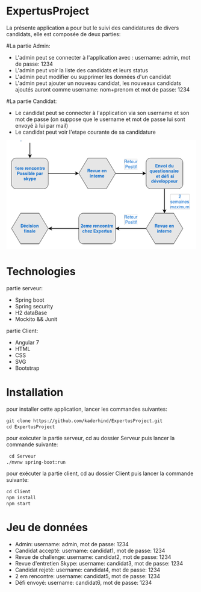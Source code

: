 # ExpertusProject

La présente application a pour but le suivi des candidatures de divers candidats, elle est composée de deux parties:

#La partie Admin:
  - L'admin peut se connecter à l'application avec : username: admin, mot de passe: 1234
  - L'admin peut voir la liste des candidats et leurs status
  - L'admin peut modifier ou supprimer les données d'un candidat
  - L'admin peut ajouter un nouveau candidat, les nouveaux candidats ajoutés auront comme username: nom+prenom et mot de passe: 1234
  
#La partie Candidat:
  - Le candidat peut se connecter à l'application via son username et son mot de passe (on suppose que le username et mot de passe lui    sont envoyé à lui par mail)
  - Le candidat peut voir l'etape courante de sa candidature 
  <img src="./Image/Capture.PNG"/>
  
   # Technologies
   
  partie serveur: 
   -  Spring boot
   -  Spring security
   -  H2 dataBase 
   -  Mockito && Junit
   
  partie Client:
  - Angular 7
  - HTML
  - CSS
  - SVG
  - Bootstrap
  
  # Installation
  
  pour installer cette application, lancer les commandes suivantes: 
  
    git clone https://github.com/kaderhind/ExpertusProject.git
    cd ExpertusProject
    
  pour exécuter la partie serveur, cd au dossier Serveur puis lancer la commande suivante:
  
     cd Serveur
    ./mvnw spring-boot:run
    
   pour exécuter la partie client, cd au dossier Client puis lancer la commande suivante:
   
    cd Client
    npm install 
    npm start
 
# Jeu de données
  - Admin: username: admin, mot de passe: 1234
  - Candidat accepté: username: candidat1, mot de passe: 1234
  - Revue de challenge:  username: candidat2, mot de passe: 1234
  - Revue d'entretien Skype: username: candidat3, mot de passe: 1234
  - Candidat rejeté: username: candidat4, mot de passe: 1234
  - 2 em rencontre: username: candidat5, mot de passe: 1234
  - Défi envoyé: username: candidat6, mot de passe: 1234
 
